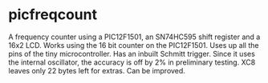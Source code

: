 # picfreqcount
A frequency counter using a PIC12F1501, an SN74HC595 shift register and a 16x2 LCD. Works using the 16 bit counter on the PIC12F1501. Uses up all the pins of the tiny microcontroller. Has an inbuilt Schmitt trigger. Since it uses the internal oscillator, the accuracy is off by 2% in preliminary testing. XC8 leaves only 22 bytes left for extras. Can be improved.
